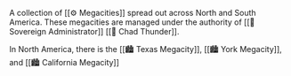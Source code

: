 A collection of [[⚙ Megacities]] spread out across North and South America. These megacities are managed under the authority of [[👑 Sovereign Administrator]] [[👑 Chad Thunder]].

In North America, there is the [[🏙 Texas Megacity]], [[🏙 York Megacity]], and [[🏙 California Megacity]]